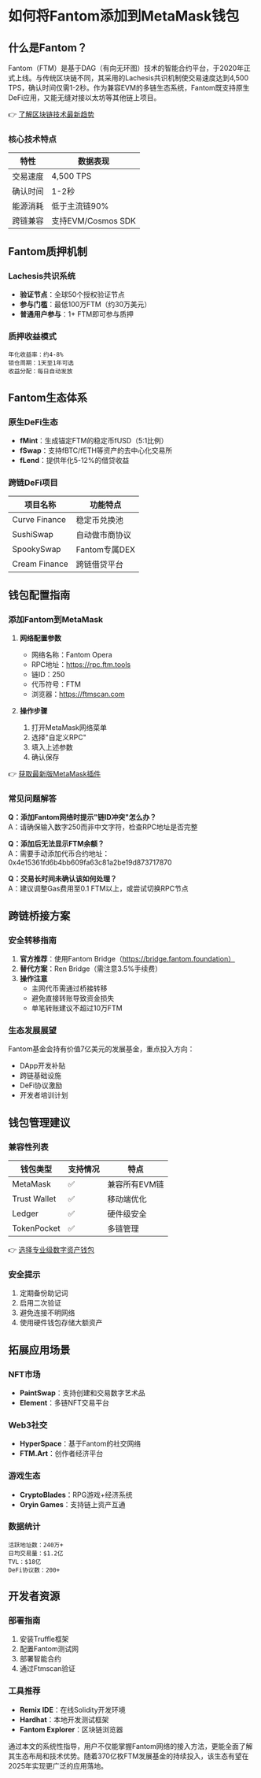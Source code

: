 # 如何将Fantom添加到MetaMask钱包

## 什么是Fantom？

Fantom（FTM）是基于DAG（有向无环图）技术的智能合约平台，于2020年正式上线。与传统区块链不同，其采用的Lachesis共识机制使交易速度达到4,500 TPS，确认时间仅需1-2秒。作为兼容EVM的多链生态系统，Fantom既支持原生DeFi应用，又能无缝对接以太坊等其他链上项目。

👉 [了解区块链技术最新趋势](https://bit.ly/okx_welcome)

### 核心技术特点
| 特性          | 数据表现           |
|---------------|--------------------|
| 交易速度      | 4,500 TPS          |
| 确认时间      | 1-2秒              |
| 能源消耗      | 低于主流链90%      |
| 跨链兼容      | 支持EVM/Cosmos SDK |

## Fantom质押机制

### Lachesis共识系统
- **验证节点**：全球50个授权验证节点
- **参与门槛**：最低100万FTM（约30万美元）
- **普通用户参与**：1+ FTM即可参与质押

### 质押收益模式
```text
年化收益率：约4-8%
锁仓周期：1天至1年可选
收益分配：每日自动发放
```

## Fantom生态体系

### 原生DeFi生态
- **fMint**：生成锚定FTM的稳定币fUSD（5:1比例）
- **fSwap**：支持fBTC/fETH等资产的去中心化交易所
- **fLend**：提供年化5-12%的借贷收益

### 跨链DeFi项目
| 项目名称     | 功能特点                |
|------------|-------------------------|
| Curve Finance | 稳定币兑换池            |
| SushiSwap  | 自动做市商协议           |
| SpookySwap   | Fantom专属DEX           |
| Cream Finance| 跨链借贷平台            |

## 钱包配置指南

### 添加Fantom到MetaMask

1. **网络配置参数**
   - 网络名称：Fantom Opera
   - RPC地址：https://rpc.ftm.tools
   - 链ID：250
   - 代币符号：FTM
   - 浏览器：https://ftmscan.com

2. **操作步骤**
   1. 打开MetaMask网络菜单
   2. 选择"自定义RPC"
   3. 填入上述参数
   4. 确认保存

👉 [获取最新版MetaMask插件](https://bit.ly/okx_welcome)

### 常见问题解答
**Q：添加Fantom网络时提示"链ID冲突"怎么办？**  
A：请确保输入数字250而非中文字符，检查RPC地址是否完整

**Q：添加后无法显示FTM余额？**  
A：需要手动添加代币合约地址：0x4e15361fd6b4bb609fa63c81a2be19d873717870

**Q：交易长时间未确认该如何处理？**  
A：建议调整Gas费用至0.1 FTM以上，或尝试切换RPC节点

## 跨链桥接方案

### 安全转移指南
1. **官方推荐**：使用Fantom Bridge（https://bridge.fantom.foundation）
2. **替代方案**：Ren Bridge（需注意3.5%手续费）
3. **操作注意**
   - 主网代币需通过桥接转移
   - 避免直接转账导致资金损失
   - 单笔转账建议不超过10万FTM

### 生态发展展望
Fantom基金会持有价值7亿美元的发展基金，重点投入方向：
- DApp开发补贴
- 跨链基础设施
- DeFi协议激励
- 开发者培训计划

## 钱包管理建议

### 兼容性列表
| 钱包类型   | 支持情况 | 特点                  |
|----------|---------|-----------------------|
| MetaMask | ✅       | 兼容所有EVM链          |
| Trust Wallet| ✅     | 移动端优化             |
| Ledger   | ✅       | 硬件级安全             |
| TokenPocket| ✅     | 多链管理               |

👉 [选择专业级数字资产钱包](https://bit.ly/okx_welcome)

### 安全提示
1. 定期备份助记词
2. 启用二次验证
3. 避免连接不明网络
4. 使用硬件钱包存储大额资产

## 拓展应用场景

### NFT市场
- **PaintSwap**：支持创建和交易数字艺术品
- **Element**：多链NFT交易平台

### Web3社交
- **HyperSpace**：基于Fantom的社交网络
- **FTM.Art**：创作者经济平台

### 游戏生态
- **CryptoBlades**：RPG游戏+经济系统
- **Oryin Games**：支持链上资产互通

### 数据统计
```text
活跃地址数：240万+
日均交易量：$1.2亿
TVL：$18亿
DeFi协议数：200+
```

## 开发者资源

### 部署指南
1. 安装Truffle框架
2. 配置Fantom测试网
3. 部署智能合约
4. 通过Ftmscan验证

### 工具推荐
- **Remix IDE**：在线Solidity开发环境
- **Hardhat**：本地开发测试框架
- **Fantom Explorer**：区块链浏览器

通过本文的系统性指导，用户不仅能掌握Fantom网络的接入方法，更能全面了解其生态布局和技术优势。随着370亿枚FTM发展基金的持续投入，该生态有望在2025年实现更广泛的应用落地。